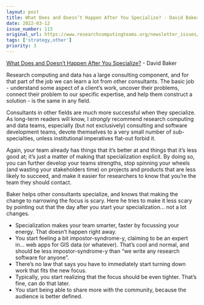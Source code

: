 ```yaml
---
layout: post
title: What Does and Doesn’t Happen After You Specialize? - David Baker
date: 2022-03-12
issue_number: 113
original_url: https://www.researchcomputingteams.org/newsletter_issues/0113
tags: ['strategy,other']
priority: 3
---
```


<!-- markdownlint-disable MD033 -->
<!-- markdownlint-disable MD041 -->
<!-- markdownlint-disable MD049 -->

[What Does and Doesn’t Happen After You Specialize?](https://www.davidcbaker.com/what-does-and-doesnt-happen-after-you-specialize) - David Baker

Research computing and data has a large consulting component, and for that part of the job we can learn a lot from other consultants.   The basic job - understand some aspect of a client’s work, uncover their problems, connect their problem to our specific expertise, and help them construct a solution - is the same in any field.

Consultants in other fields are much more successful when they specialize.  As long-term readers will know, I *strongly* recommend research computing and data teams, especially (but not exclusively) consulting and software development teams, devote themselves to a very small number of sub-specialties, unless institutional imperatives flat-out forbid it.

Again, your team already has things that it’s better at and things that it’s less good at; it’s just a matter of making that specialization explicit.   By doing so, you can further develop your teams strengths, stop spinning your wheels (and wasting your stakeholders time) on projects and products that are less likely to succeed, and make it easier for researchers to know that you’re the team they should contact.

Baker helps other consultants specialize, and knows that making the change to narrowing the focus is scary.  Here he tries to make it less scary by pointing out that the day after you start your specialization… not a lot changes.

- Specialization makes your team smarter, faster by focussing your energy.  That doesn’t happen right away.
- You start feeling a bit impostor-syndrome-y, claiming to be an expert in… web apps for GIS data (or whatever).  That’s cool and normal, and should be less impostor-syndrome-y than “we write any research software for anyone”.
- There’s no law that says you have to immediately start turning down work that fits the new focus.
- Typically, you start realizing that the focus should be even tighter.  That’s fine, can do that later.
- You start being able to share more with the community, because the audience is better defined.
